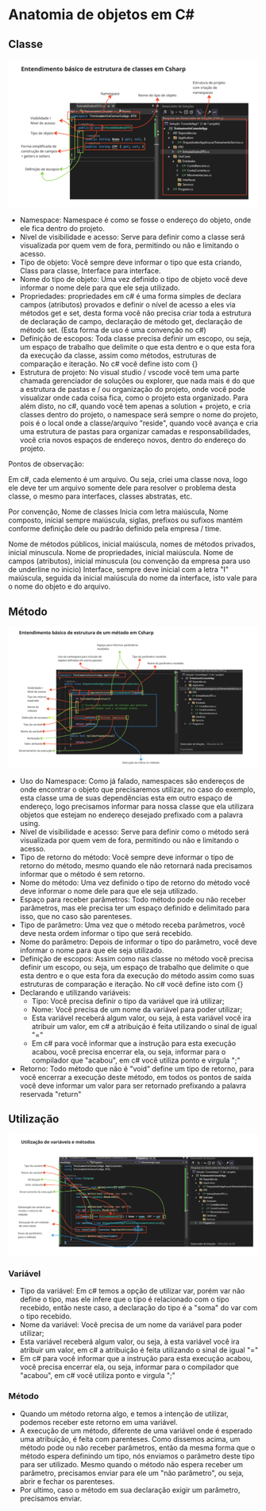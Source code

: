 # Anatomia de objetos em C#

## Classe

![instancia](../assets/anatonia-1.png) 

- Namespace: Namespace é como se fosse o endereço do objeto, onde ele fica dentro do projeto.
- Nível de visibilidade e acesso: Serve para definir como a classe será visualizada por quem vem de fora, permitindo ou não e limitando o acesso.
- Tipo de objeto: Você sempre deve informar o tipo que esta criando, Class para classe, Interface para interface.
- Nome do tipo de objeto: Uma vez definido o tipo de objeto você deve informar o nome dele para que ele seja utilizado.
- Propriedades: propriedades em c# é uma forma simples de declara campos (atributos) provados e definir o nível de acesso a eles via métodos get e set, desta forma você não precisa criar toda a estrutura de declaração de campo, declaração de método get, declaração de método set. (Esta forma de uso é uma convenção no c#)
- Definição de escopos: Toda classe precisa definir um escopo, ou seja, um espaço de trabalho que delimite o que esta dentro e o que esta fora da execução da classe, assim como métodos, estruturas de comparação e iteração. No c# você define isto com {}
- Estrutura de projeto: No visual studio / vscode você tem uma parte chamada gerenciador de soluções ou explorer, que nada mais é do que a estrutura de pastas e / ou organização do projeto, onde você pode visualizar onde cada coisa fica, como o projeto esta organizado. Para além disto, no c#, quando você tem apenas a solution + projeto, e cria classes dentro do projeto, o namespace será sempre o nome do projeto, pois é o local onde a classe/arquivo "reside", quando você avança e cria uma estrutura de pastas para organizar camadas e responsabilidades, você cria novos espaços de endereço novos, dentro do endereço do projeto.

Pontos de observação:

Em c#, cada elemento é um arquivo. Ou seja, criei uma classe nova, logo ele deve ter um arquivo somente dele para resolver o problema desta classe, o mesmo para interfaces, classes abstratas, etc.

Por convenção, Nome de classes Inicia com letra maiúscula, Nome composto, inicial sempre maiúscula, siglas, prefixos ou sufixos mantém conforme definição dele ou padrão definido pela empresa / time.

Nome de métodos públicos, inicial maiúscula, nomes de métodos privados, inicial minuscula.
Nome de propriedades, inicial maiúscula.
Nome de campos (atributos), inicial minuscula (ou convenção da empresa para uso de underline no inicio)
Interface, sempre deve inicial com a letra "I" maiúscula, seguida da inicial maiúscula do nome da interface, isto vale para o nome do objeto e do arquivo.

## Método

![instancia](../assets/anatomia-2.png) 

- Uso do Namespace: Como já falado, namespaces são endereços de onde encontrar o objeto que precisaremos utilizar, no caso do exemplo, esta classe uma de suas dependências esta em outro espaço de endereço, logo precisamos informar para nossa classe que ela utilizara objetos que estejam no endereço desejado prefixado com a palavra using.
- Nível de visibilidade e acesso: Serve para definir como o método será visualizada por quem vem de fora, permitindo ou não e limitando o acesso. 
- Tipo de retorno do método: Você sempre deve informar o tipo de retorno do método, mesmo quando ele não retornará nada precisamos informar que o método é sem retorno.
- Nome do método: Uma vez definido o tipo de retorno do método você deve informar o nome dele para que ele seja utilizado.
- Espaço para receber parâmetros: Todo método pode ou não receber parâmetros, mas ele precisa ter um espaço definido e delimitado para isso, que no caso são parenteses.
- Tipo de parâmetro: Uma vez que o método receba parâmetros, você deve nesta ordem informar o tipo que será recebido.
- Nome do parâmetro: Depois de informar o tipo do parâmetro, você deve informar o nome para que ele seja utilizado.
- Definição de escopos: Assim como nas classe no método você precisa definir um escopo, ou seja, um espaço de trabalho que delimite o que esta dentro e o que esta fora da execução do método assim como suas estruturas de comparação e iteração. No c# você define isto com {}
- Declarando e utilizando variáveis:
    - Tipo: Você precisa definir o tipo da variável que irá utilizar;
    - Nome: Você precisa de um nome da variável para poder utilizar;
    - Esta variável receberá algum valor, ou seja, à esta variável você ira atribuir um valor, em c# a atribuição é feita utilizando o sinal de igual "="
    - Em c# para você informar que a instrução para esta execução acabou, você precisa encerrar ela, ou seja, informar para o compilador que "acabou", em c# você utiliza ponto e virgula ";"
- Retorno: Todo método que não é "void" define um tipo de retorno, para você encerrar a execução deste método, em todos os pontos de saída você deve informar um valor para ser retornado prefixando a palavra reservada "return"

## Utilização

![instancia](../assets/anatomia-3.png) 

### Variável

- Tipo da variável: Em c# temos a opção de utilizar var, porém var não define o tipo, mas ele infere que o tipo é relacionado com o tipo recebido, então neste caso, a declaração do tipo é a "soma" do var com o tipo recebido.
- Nome da variável: Você precisa de um nome da variável para poder utilizar;
- Esta variável receberá algum valor, ou seja, à esta variável você ira atribuir um valor, em c# a atribuição é feita utilizando o sinal de igual "="
- Em c# para você informar que a instrução para esta execução acabou, você precisa encerrar ela, ou seja, informar para o compilador que "acabou", em c# você utiliza ponto e virgula ";"

### Método

- Quando um método retorna algo, e temos a intenção de utilizar, podemos receber este retorno em uma variável.
- A execução de um método, diferente de uma variável onde é esperado uma atribuição, é feita com parenteses. Como dissemos acima, um método pode ou não receber parâmetros, então da mesma forma que o método espera definindo um tipo, nós enviamos o parâmetro deste tipo para ser utilizado. Mesmo quando o método não espera receber um parâmetro, precisamos enviar para ele um "não parâmetro", ou seja, abrir e fechar os parenteses.
- Por ultimo, caso o método em sua declaração exigir um parâmetro, precisamos enviar.



